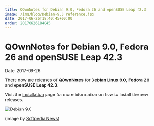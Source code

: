 ```yaml
---
title: QOwnNotes for Debian 9.0, Fedora 26 and openSUSE Leap 42.3
image: /img/blog/Debian-9.0_reference.jpg
date: 2017-06-26T18:40:45+00:00
order: 20170626184045
---
```


# QOwnNotes for Debian 9.0, Fedora 26 and openSUSE Leap 42.3

<v-subheader class="blog">Date: 2017-06-26</v-subheader>

There now are releases of **QOwnNotes** for **Debian Linux 9.0**, **Fedora 26** and **openSUSE Leap 42.3**.

Visit the [installation](https://www.qownnotes.org/installation/fedora.html) page for more information on how to install the new releases.

 ![Debian 9.0](/img/blog/Debian-9.0_reference.jpg "Debian 9.0")
 
 (image by [Softpedia News](http://news.softpedia.com))